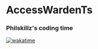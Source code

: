 # AccessWardenTs

### Philskillz's coding time
[![wakatime](https://wakatime.com/badge/user/2480a8c6-ad22-414e-8414-755209ac465a/project/018c1c46-7266-40b7-b408-4aecd0d8b9eb.svg)](https://wakatime.com/badge/user/2480a8c6-ad22-414e-8414-755209ac465a/project/018c1c46-7266-40b7-b408-4aecd0d8b9eb)
